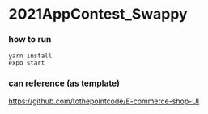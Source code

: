 # 2021AppContest_Swappy

### how to run

```
yarn install
expo start
```

### can reference (as template)
https://github.com/tothepointcode/E-commerce-shop-UI
